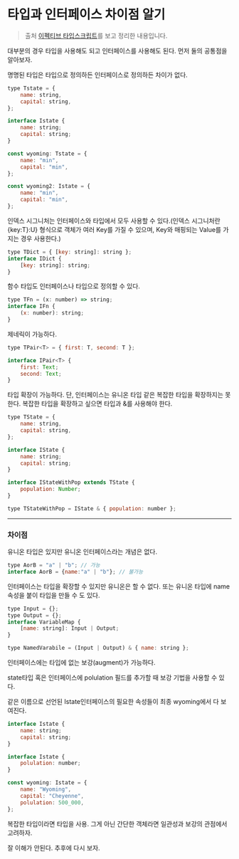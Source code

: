 # 타입과 인터페이스 차이점 알기

> 출처 [이펙티브 타입스크립트](http://www.kyobobook.co.kr/product/detailViewKor.laf?mallGb=KOR&ejkGb=KOR&barcode=9788966263134)를 보고 정리한 내용입니다.

대부분의 경우 타입을 사용해도 되고 인터페이스를 사용해도 된다. 먼저 둘의 공통점을 알아보자.

명명된 타입은 타입으로 정의하든 인터페이스로 정의하든 차이가 없다.

```js
type Tstate = {
    name: string,
    capital: string,
};

interface Istate {
    name: string;
    capital: string;
}

const wyoming: Tstate = {
    name: "min",
    capital: "min",
};

const wyoming2: Istate = {
    name: "min",
    capital: "min",
};
```

인덱스 시그니처는 인터페이스와 타입에서 모두 사용할 수 있다.(인덱스 시그니처란 {key:T}:U} 형식으로 객체가 여러 Key를 가질 수 있으며, Key와 매핑되는 Value를 가지는 경우 사용한다.)

```js
type TDict = { [key: string]: string };
interface IDict {
    [key: string]: string;
}
```

함수 타입도 인터페이스나 타입으로 정의할 수 있다.

```js
type TFn = (x: number) => string;
interface IFn {
    (x: number): string;
}
```

제네릭이 가능하다.

```js
type TPair<T> = { first: T, second: T };

interface IPair<T> {
    first: Text;
    second: Text;
}
```

타입 확장이 가능하다. 단, 인터페이스는 유니온 타입 같은 복잡한 타입을 확장하지는 못한다. 복잡한 타입을 확장하고 싶으면 타입과 &를 사용해야 한다.

```js
type TState = {
    name: string,
    capital: string,
};

interface IState {
    name: string;
    capital: string;
}

interface IStateWithPop extends TState {
    population: Number;
}

type TStateWithPop = IState & { population: number };
```

---

### 차이점

유니온 타입은 있지만 유니온 인터페이스라는 개념은 없다.

```js
type AorB = "a" | "b"; // 가능
interface AorB = {name:"a" | "b"}; // 불가능
```

인터페이스는 타입을 확장할 수 있지만 유니온은 할 수 없다. 또는 유니온 타입에 name 속성을 붙이 타입을 만들 수 도 있다.

```js
type Input = {};
type Output = {};
interface VariableMap {
    [name: string]: Input | Output;
}

type NamedVarabile = (Input | Output) & { name: string };
```

인터페이스에는 타입에 없는 보강(augment)가 가능하다.

state타입 혹은 인터페이스에 polulation 필드를 추가할 때 보강 기법을 사용할 수 있다.

같은 이름으로 선언된 Istate인터페이스의 필요한 속성들이 최종 wyoming에서 다 보여진다.

```js
interface Istate {
    name: string;
    capital: string;
}

interface Istate {
    polulation: number;
}

const wyoming: Istate = {
    name: "Wyoming",
    capital: "Cheyenne",
    polulation: 500_000,
};
```

복잡한 타입이라면 타입을 사용. 그게 아닌 간단한 객체라면 일관성과 보강의 관점에서 고려하자.

잘 이해가 안된다. 추후에 다시 보자.
